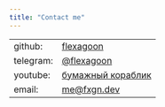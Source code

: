 ```yaml
---
title: "Contact me"
---
```


<!-- I'm using an html table instead of a markdown table
because I don't need a thead -->

<table>
  <tbody>
    <tr>
      <td>github:</td>
      <td><a href="https://github.com/flexagoon">flexagoon</a></td>
    </tr>
    <tr>
      <td>telegram:</td>
      <td><a href="https://t.me/flexagoon">@flexagoon</a></td>
    </tr>
    <tr>
      <td>youtube:</td>
      <td><a href="https://youtube.com/channel/UCT_zuaWs6SitJF2lvuHO7xw">бумажный кораблик</a></td>
    </tr>
    <tr>
      <td>email:</td>
      <td><a href="mailto:me@fxgn.dev">me@fxgn.dev</a></td>
    </tr>
  </tbody>
</table>

